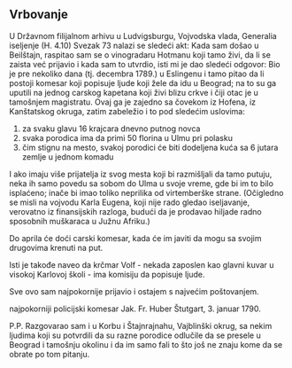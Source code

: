 ## Vrbovanje

U Državnom filijalnom arhivu u Ludvigsburgu, Vojvodska vlada, Generalia iseljenje (H. 4.10) Svezak 73 nalazi se sledeći akt: Kada sam došao u Beilštajn, raspitao sam se o vinogradaru Hotmanu koji tamo živi, da li se zaista već prijavio i kada sam to utvrdio, isti mi je dao sledeći odgovor: Bio je pre nekoliko dana (tj. decembra 1789.) u Eslingenu i tamo pitao da li postoji komesar koji popisuje ljude koji žele da idu u Beograd; na to su ga uputili na jednog carskog kapetana koji živi blizu crkve i čiji otac je u tamošnjem magistratu. Ovaj ga je zajedno sa čovekom iz Hofena, iz Kanštatskog okruga, zatim zabeležio i to pod sledećim uslovima:

1. za svaku glavu 16 krajcara dnevno putnog novca
2. svaka porodica ima da primi 50 florina u Ulmu pri polasku
3. čim stignu na mesto, svakoj porodici će biti dodeljena kuća sa 6 jutara zemlje u jednom komadu

I ako imaju više prijatelja iz svog mesta koji bi razmišljali da tamo putuju, neka ih samo povedu sa sobom do Ulma u svoje vreme, gde bi im to bilo isplaćeno; inače bi imao toliko neprilika od virtemberške strane. (Očigledno se misli na vojvodu Karla Eugena, koji nije rado gledao iseljavanje, verovatno iz finansijskih razloga, budući da je prodavao hiljade radno sposobnih muškaraca u Južnu Afriku.)

Do aprila će doći carski komesar, kada će im javiti da mogu sa svojim drugovima krenuti na put.

Isti je takođe naveo da krčmar Volf - nekada zaposlen kao glavni kuvar u visokoj Karlovoj školi - ima komisiju da popisuje ljude.

Sve ovo sam najpokornije prijavio i ostajem s najvećim poštovanjem.

najpokorniji policijski komesar Jak. Fr. Huber Štutgart, 3. januar 1790.

P.P. Razgovarao sam i u Korbu i Štajnrajnahu, Vajblinški okrug, sa nekim ljudima koji su potvrdili da su razne porodice odlučile da se presele u Beograd i tamošnju okolinu i da im samo fali to što još ne znaju kome da se obrate po tom pitanju.